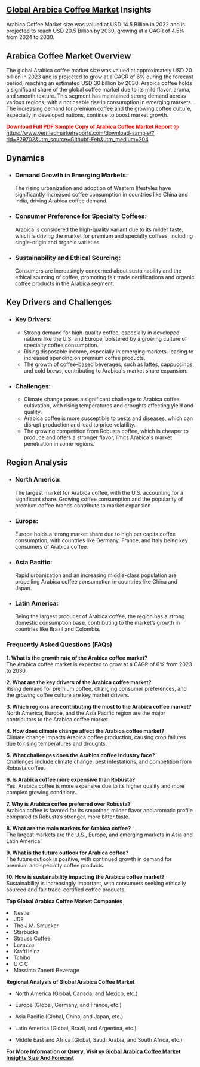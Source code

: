 <h2><a href="https://www.verifiedmarketreports.com/download-sample/?rid=829702&amp;utm_source=Githubf&amp;utm_medium=204" target="_blank">Global Arabica Coffee Market</a> Insights</h2><p>Arabica Coffee Market size was valued at USD 14.5 Billion in 2022 and is projected to reach USD 20.5 Billion by 2030, growing at a CAGR of 4.5% from 2024 to 2030.</p><p> <h2>Arabica Coffee Market Overview</h2> <p>The global Arabica coffee market size was valued at approximately USD 20 billion in 2023 and is projected to grow at a CAGR of 6% during the forecast period, reaching an estimated USD 30 billion by 2030. Arabica coffee holds a significant share of the global coffee market due to its mild flavor, aroma, and smooth texture. This segment has maintained strong demand across various regions, with a noticeable rise in consumption in emerging markets. The increasing demand for premium coffee and the growing coffee culture, especially in developed nations, continue to boost market growth.</p> <p><p><span class=""><span style="color: #ff0000;"><strong>Download Full PDF Sample Copy of Arabica Coffee Market Report</strong> @ </span><a href="https://www.verifiedmarketreports.com/download-sample/?rid=829702&amp;utm_source=Githubf-Feb&amp;utm_medium=204" target="_blank">https://www.verifiedmarketreports.com/download-sample/?rid=829702&amp;utm_source=Githubf-Feb&amp;utm_medium=204</a></span></p></p> <h2>Dynamics</h2> <ul style="list-style-type: disc;"> <li><h3>Demand Growth in Emerging Markets:</h3> The rising urbanization and adoption of Western lifestyles have significantly increased coffee consumption in countries like China and India, driving Arabica coffee demand.</li> <li><h3>Consumer Preference for Specialty Coffees:</h3> Arabica is considered the high-quality variant due to its milder taste, which is driving the market for premium and specialty coffees, including single-origin and organic varieties.</li> <li><h3>Sustainability and Ethical Sourcing:</h3> Consumers are increasingly concerned about sustainability and the ethical sourcing of coffee, promoting fair trade certifications and organic coffee products in the Arabica segment.</li> </ul> <h2>Key Drivers and Challenges</h2> <ul style="list-style-type: disc;"> <li><h3>Key Drivers:</h3> <ul> <li>Strong demand for high-quality coffee, especially in developed nations like the U.S. and Europe, bolstered by a growing culture of specialty coffee consumption.</li> <li>Rising disposable income, especially in emerging markets, leading to increased spending on premium coffee products.</li> <li>The growth of coffee-based beverages, such as lattes, cappuccinos, and cold brews, contributing to Arabica's market share expansion.</li> </ul> </li> <li><h3>Challenges:</h3> <ul> <li>Climate change poses a significant challenge to Arabica coffee cultivation, with rising temperatures and droughts affecting yield and quality.</li> <li>Arabica coffee is more susceptible to pests and diseases, which can disrupt production and lead to price volatility.</li> <li>The growing competition from Robusta coffee, which is cheaper to produce and offers a stronger flavor, limits Arabica's market penetration in some regions.</li> </ul> </li> </ul> <h2>Region Analysis</h2> <ul style="list-style-type: disc;"> <li><h3>North America:</h3> The largest market for Arabica coffee, with the U.S. accounting for a significant share. Growing coffee consumption and the popularity of premium coffee brands contribute to market expansion.</li> <li><h3>Europe:</h3> Europe holds a strong market share due to high per capita coffee consumption, with countries like Germany, France, and Italy being key consumers of Arabica coffee.</li> <li><h3>Asia Pacific:</h3> Rapid urbanization and an increasing middle-class population are propelling Arabica coffee consumption in countries like China and Japan.</li> <li><h3>Latin America:</h3> Being the largest producer of Arabica coffee, the region has a strong domestic consumption base, contributing to the market’s growth in countries like Brazil and Colombia.</li> </ul> <h3>Frequently Asked Questions (FAQs)</h3> <p><strong>1. What is the growth rate of the Arabica coffee market?</strong><br>The Arabica coffee market is expected to grow at a CAGR of 6% from 2023 to 2030.</p> <p><strong>2. What are the key drivers of the Arabica coffee market?</strong><br>Rising demand for premium coffee, changing consumer preferences, and the growing coffee culture are key market drivers.</p> <p><strong>3. Which regions are contributing the most to the Arabica coffee market?</strong><br>North America, Europe, and the Asia Pacific region are the major contributors to the Arabica coffee market.</p> <p><strong>4. How does climate change affect the Arabica coffee market?</strong><br>Climate change impacts Arabica coffee production, causing crop failures due to rising temperatures and droughts.</p> <p><strong>5. What challenges does the Arabica coffee industry face?</strong><br>Challenges include climate change, pest infestations, and competition from Robusta coffee.</p> <p><strong>6. Is Arabica coffee more expensive than Robusta?</strong><br>Yes, Arabica coffee is more expensive due to its higher quality and more complex growing conditions.</p> <p><strong>7. Why is Arabica coffee preferred over Robusta?</strong><br>Arabica coffee is favored for its smoother, milder flavor and aromatic profile compared to Robusta’s stronger, more bitter taste.</p> <p><strong>8. What are the main markets for Arabica coffee?</strong><br>The largest markets are the U.S., Europe, and emerging markets in Asia and Latin America.</p> <p><strong>9. What is the future outlook for Arabica coffee?</strong><br>The future outlook is positive, with continued growth in demand for premium and specialty coffee products.</p> <p><strong>10. How is sustainability impacting the Arabica coffee market?</strong><br>Sustainability is increasingly important, with consumers seeking ethically sourced and fair trade-certified coffee products.</p> </p><p><strong>Top Global Arabica Coffee Market Companies</strong></p><div data-test-id=""><p><li>Nestle</li><li> JDE</li><li> The J.M. Smucker</li><li> Starbucks</li><li> Strauss Coffee</li><li> Lavazza</li><li> KraftHeinz</li><li> Tchibo</li><li> U C C</li><li> Massimo Zanetti Beverage</li></p><div><strong>Regional Analysis of&nbsp;Global Arabica Coffee Market</strong></div><ul><li dir="ltr"><p dir="ltr">North America&nbsp;(Global, Canada, and Mexico, etc.)</p></li><li dir="ltr"><p dir="ltr">Europe (Global, Germany, and France, etc.)</p></li><li dir="ltr"><p dir="ltr">Asia Pacific&nbsp;(Global, China, and Japan, etc.)</p></li><li dir="ltr"><p dir="ltr">Latin America&nbsp;(Global, Brazil, and Argentina, etc.)</p></li><li dir="ltr">Middle East and Africa&nbsp;(Global, Saudi Arabia, and South Africa, etc.)</li></ul><p><strong>For More Information or Query, Visit @&nbsp;</strong><strong><a href="https://www.verifiedmarketreports.com/product/arabica-coffee-market/?utm_source=Githubf&amp;utm_medium=204" target="_blank">Global Arabica Coffee Market Insights Size And Forecast</a></strong></p></div>
